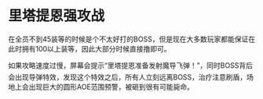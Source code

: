 # 里塔提恩强攻战

在全员不到45装等的时候是个不太好打的BOSS，但是现在大多数玩家都能保证在此时拥有100以上装等，因此大部分时候直接撸即可。

如果攻略速度过慢，屏幕会提示“里塔提恩准备发射魔导飞弹！”，同时BOSS背后会出现导弹特效，发现这个特效之后，所有人立刻远离BOSS，<img class="no-zoom sm-icon" :src="$withBase('/images/jobs/healer.png')" height="20">治疗注意刷盾，场地上会出现巨大的圆形AOE范围预警，被砸到很有可能毙命。